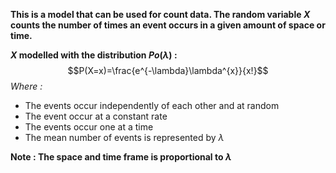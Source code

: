 **This is a model that can be used for count data. The random variable $X$ counts the number of times an event occurs in a given amount of space or time.**

**$X$ modelled with the distribution $Po(\lambda)$ :**$$P(X=x)=\frac{e^{-\lambda}\lambda^{x}}{x!}$$*Where :*
- The events occur independently of each other and at random 
- The event occur at a constant rate
- The events occur one at a time
- The mean number of events is represented by $\lambda$

**Note : The space and time frame is proportional to $\lambda$**
